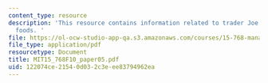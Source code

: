 ```yaml
---
content_type: resource
description: 'This resource contains information related to trader Joe''s Vs whole
  foods. '
file: https://ol-ocw-studio-app-qa.s3.amazonaws.com/courses/15-768-management-of-services-concepts-design-and-delivery-fall-2010/122074ce21540d032c3eee83794962ea_MIT15_768F10_paper05.pdf
file_type: application/pdf
resourcetype: Document
title: MIT15_768F10_paper05.pdf
uid: 122074ce-2154-0d03-2c3e-ee83794962ea
---
```

